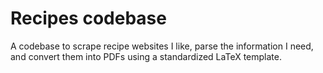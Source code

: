 # Recipes codebase
A codebase to scrape recipe websites I like, parse the information I need, and convert them into PDFs using a 
standardized LaTeX template.
